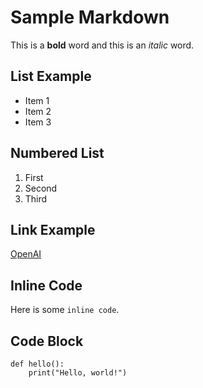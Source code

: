 # Sample Markdown

This is a **bold** word and this is an *italic* word.

## List Example

- Item 1
- Item 2
- Item 3

## Numbered List

1. First
2. Second
3. Third

## Link Example

[OpenAI](https://openai.com)

## Inline Code

Here is some `inline code`.

## Code Block

```
def hello():
    print("Hello, world!")
``` 